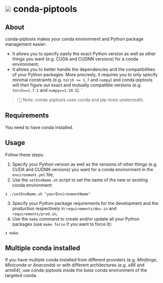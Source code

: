 # <img width="20" height="20" src="https://gitlab.com/uploads/-/system/project/avatar/26713933/module.png?width=96" alt="Banner"> conda-piptools

## About
conda-piptools makes your conda environment and Python package management easier:
- It allows you to specify easily the exact Python version as well as other things you want (e.g. CUDA and CUDNN versions) for a conda environment;
- It allows you to better handle the dependencies and the compatibilities of your Python packages. More precisely, it requires you to only specify minimal constraints (e.g. `torch >= 1.7` and `numpy`) and conda-piptools will then figure out exact and mutually compatible versions (e.g. `torch==1.7.1` and `numpy==1.19.5`).
`

> ⓘ Note: conda-piptools uses conda and pip-tools underneath.

## Requirements
You need to have conda installed.

## Usage
Follow these steps:
1. Specify your Python version as well as the versions of other things (e.g. CUDA and CUDNN versions) you want for a conda environment in the `environment.yml` file;
2. Use the `setEnvName.sh` script to set the name of the new or existing conda environment:
```
❯ ./setEnvName.sh "yourEnvironmentName"
```
3. Specify your Python package requirements for the development and the production respectively in `requirements/dev.in` and `requirements/prod.in`;
4. Use the `make` command to create and/or update all your Python packages (use `make force` if you want to force it):
```
❯ make
```

## Multiple conda installed
If you have multiple conda installed from different providers (e.g. _Miniforge_, _Miniconda_ or _Anaconda_) or with different architectures (e.g. _x86_ and _arm64_), use conda-piptools inside the _base_ conda environment of the targeted conda.
